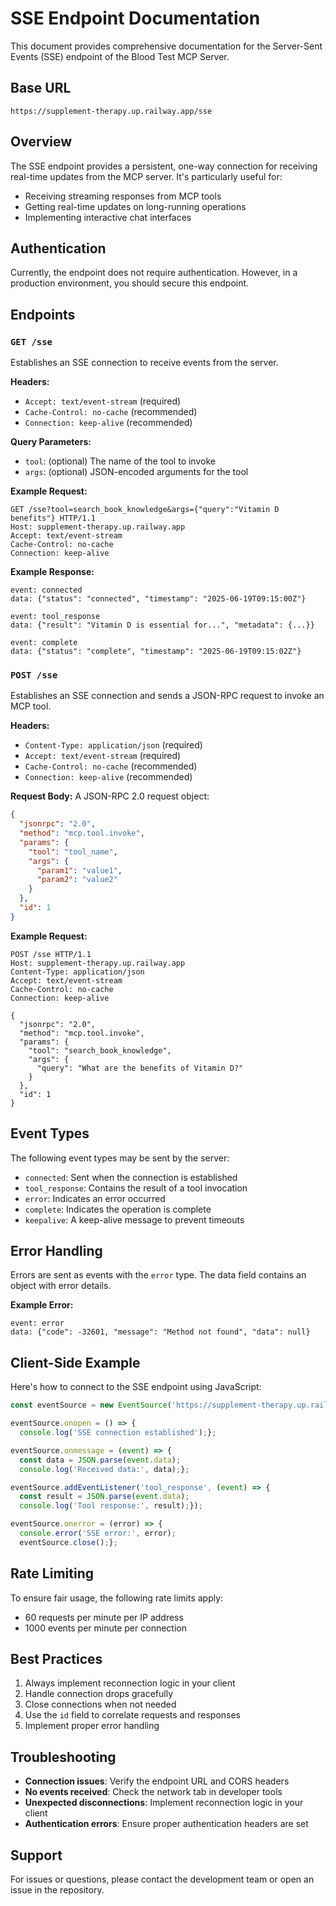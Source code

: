 # SSE Endpoint Documentation

This document provides comprehensive documentation for the Server-Sent Events (SSE) endpoint of the Blood Test MCP Server.

## Base URL

```
https://supplement-therapy.up.railway.app/sse
```

## Overview

The SSE endpoint provides a persistent, one-way connection for receiving real-time updates from the MCP server. It's particularly useful for:

- Receiving streaming responses from MCP tools
- Getting real-time updates on long-running operations
- Implementing interactive chat interfaces

## Authentication

Currently, the endpoint does not require authentication. However, in a production environment, you should secure this endpoint.

## Endpoints

### `GET /sse`

Establishes an SSE connection to receive events from the server.

**Headers:**
- `Accept: text/event-stream` (required)
- `Cache-Control: no-cache` (recommended)
- `Connection: keep-alive` (recommended)

**Query Parameters:**
- `tool`: (optional) The name of the tool to invoke
- `args`: (optional) JSON-encoded arguments for the tool

**Example Request:**
```http
GET /sse?tool=search_book_knowledge&args={"query":"Vitamin D benefits"} HTTP/1.1
Host: supplement-therapy.up.railway.app
Accept: text/event-stream
Cache-Control: no-cache
Connection: keep-alive
```

**Example Response:**
```
event: connected
data: {"status": "connected", "timestamp": "2025-06-19T09:15:00Z"}

event: tool_response
data: {"result": "Vitamin D is essential for...", "metadata": {...}}

event: complete
data: {"status": "complete", "timestamp": "2025-06-19T09:15:02Z"}
```

### `POST /sse`

Establishes an SSE connection and sends a JSON-RPC request to invoke an MCP tool.

**Headers:**
- `Content-Type: application/json` (required)
- `Accept: text/event-stream` (required)
- `Cache-Control: no-cache` (recommended)
- `Connection: keep-alive` (recommended)

**Request Body:**
A JSON-RPC 2.0 request object:
```json
{
  "jsonrpc": "2.0",
  "method": "mcp.tool.invoke",
  "params": {
    "tool": "tool_name",
    "args": {
      "param1": "value1",
      "param2": "value2"
    }
  },
  "id": 1
}
```

**Example Request:**
```http
POST /sse HTTP/1.1
Host: supplement-therapy.up.railway.app
Content-Type: application/json
Accept: text/event-stream
Cache-Control: no-cache
Connection: keep-alive

{
  "jsonrpc": "2.0",
  "method": "mcp.tool.invoke",
  "params": {
    "tool": "search_book_knowledge",
    "args": {
      "query": "What are the benefits of Vitamin D?"
    }
  },
  "id": 1
}
```

## Event Types

The following event types may be sent by the server:

- `connected`: Sent when the connection is established
- `tool_response`: Contains the result of a tool invocation
- `error`: Indicates an error occurred
- `complete`: Indicates the operation is complete
- `keepalive`: A keep-alive message to prevent timeouts

## Error Handling

Errors are sent as events with the `error` type. The data field contains an object with error details.

**Example Error:**
```
event: error
data: {"code": -32601, "message": "Method not found", "data": null}
```

## Client-Side Example

Here's how to connect to the SSE endpoint using JavaScript:

```javascript
const eventSource = new EventSource('https://supplement-therapy.up.railway.app/sse');

eventSource.onopen = () => {
  console.log('SSE connection established');};

eventSource.onmessage = (event) => {
  const data = JSON.parse(event.data);
  console.log('Received data:', data);};

eventSource.addEventListener('tool_response', (event) => {
  const result = JSON.parse(event.data);
  console.log('Tool response:', result);});

eventSource.onerror = (error) => {
  console.error('SSE error:', error);
  eventSource.close();};
```

## Rate Limiting

To ensure fair usage, the following rate limits apply:

- 60 requests per minute per IP address
- 1000 events per minute per connection

## Best Practices

1. Always implement reconnection logic in your client
2. Handle connection drops gracefully
3. Close connections when not needed
4. Use the `id` field to correlate requests and responses
5. Implement proper error handling

## Troubleshooting

- **Connection issues**: Verify the endpoint URL and CORS headers
- **No events received**: Check the network tab in developer tools
- **Unexpected disconnections**: Implement reconnection logic in your client
- **Authentication errors**: Ensure proper authentication headers are set

## Support

For issues or questions, please contact the development team or open an issue in the repository.
